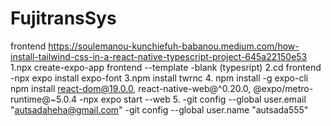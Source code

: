 # FujitransSys
frontend
https://soulemanou-kunchiefuh-babanou.medium.com/how-install-tailwind-css-in-a-react-native-typescript-project-645a22150e53
1.npx create-expo-app frontend --template
    -blank (typesript)
2.cd frontend 
    -npx expo install expo-font
3.npm install twrnc
4.  npm install -g expo-cli
    npm install react-dom@19.0.0, react-native-web@^0.20.0, @expo/metro-runtime@~5.0.4
    -npx expo start --web
5.  -git config --global user.email "autsadaheha@gmail.com"
    -git config --global user.name "autsada555"
